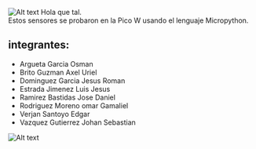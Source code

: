 ![Alt text](https://github.com/JesusEstrad4/Sensores_Pico_W/blob/main/Imagenes_presentacion/logo.jpg)
Hola que tal.  
Estos sensores se probaron en la Pico W usando el lenguaje Micropython.

## integrantes:

* Argueta Garcia Osman
* Brito Guzman Axel Uriel
* Dominguez Garcia Jesus Roman
* Estrada Jimenez Luis Jesus
* Ramirez Bastidas Jose Daniel
* Rodriguez Moreno omar Gamaliel
* Verjan Santoyo Edgar
* Vazquez Gutierrez Johan Sebastian

![Alt text](https://github.com/JesusEstrad4/Sensores_Pico_W/blob/main/Imagenes_presentacion/Pico.jpg)
